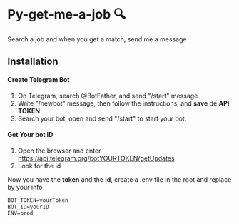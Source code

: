 # Py-get-me-a-job 🔍

Search a job and when you get a match, send me a message

## Installation
#### Create Telegram Bot
1. On Telegram, search @BotFather, and send "/start" message
2. Write "/newbot" message, then follow the instructions, and **save** de **API TOKEN**
3. Search your bot, open and send "/start" to start your bot.
#### Get Your bot ID
1. Open the browser and enter https://api.telegram.org/botYOURTOKEN/getUpdates
2. Look for the id

Now you have the **token** and the **id**, create a .env file in the root and replace by your info
```txt
BOT_TOKEN=yourToken
BOT_ID=yourID
ENV=prod
```
